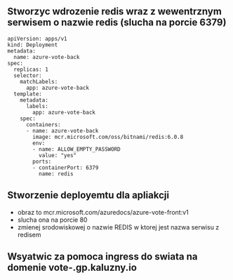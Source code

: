 ## Stworzyc wdrozenie redis wraz z wewentrznym serwisem o nazwie redis (slucha na porcie 6379)

```
apiVersion: apps/v1
kind: Deployment
metadata:
  name: azure-vote-back
spec:
  replicas: 1
  selector:
    matchLabels:
      app: azure-vote-back
  template:
    metadata:
      labels:
        app: azure-vote-back
    spec:
      containers:
      - name: azure-vote-back
        image: mcr.microsoft.com/oss/bitnami/redis:6.0.8
        env:
        - name: ALLOW_EMPTY_PASSWORD
          value: "yes"
        ports:
        - containerPort: 6379
          name: redis
```

## Stworzenie deployemtu dla apliakcji

- obraz to mcr.microsoft.com/azuredocs/azure-vote-front:v1
- slucha ona na porcie 80
- zmienej srodowiskowej o nazwie REDIS w ktorej jest nazwa serwisu z redisem

## Wsyatwic za pomoca ingress do swiata na domenie vote-<nazwisko>.gp.kaluzny.io